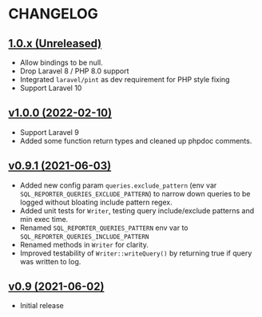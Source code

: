 # CHANGELOG

## [1.0.x (Unreleased)](https://github.com/onlime/laravel-sql-reporter/compare/v1.0.0...main)

- Allow bindings to be null.
- Drop Laravel 8 / PHP 8.0 support
- Integrated `laravel/pint` as dev requirement for PHP style fixing
- Support Laravel 10

## [v1.0.0 (2022-02-10)](https://github.com/onlime/laravel-sql-reporter/releases/tag/compare/v0.9.1...v1.0.0)

- Support Laravel 9
- Added some function return types and cleaned up phpdoc comments.

## [v0.9.1 (2021-06-03)](https://github.com/onlime/laravel-sql-reporter/releases/tag/compare/v0.9...v0.9.1)

- Added new config param `queries.exclude_pattern` (env var `SQL_REPORTER_QUERIES_EXCLUDE_PATTERN`) to narrow down queries to be logged without bloating include pattern regex.
- Added unit tests for `Writer`, testing query include/exclude patterns and min exec time.
- Renamed `SQL_REPORTER_QUERIES_PATTERN` env var to `SQL_REPORTER_QUERIES_INCLUDE_PATTERN`
- Renamed methods in `Writer` for clarity.
- Improved testability of `Writer::writeQuery()` by returning true if query was written to log.

## [v0.9 (2021-06-02)](https://github.com/onlime/laravel-sql-reporter/releases/tag/v0.9)

- Initial release
